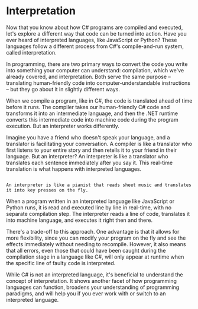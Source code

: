 # Interpretation

Now that you know about how C# programs are compiled and executed, let's explore a different way that code can be turned into action. Have you ever heard of interpreted languages, like JavaScript or Python? These languages follow a different process from C#'s compile-and-run system, called interpretation.

In programming, there are two primary ways to convert the code you write into something your computer can understand: compilation, which we've already covered, and interpretation. Both serve the same purpose – translating human-friendly code into computer-understandable instructions – but they go about it in slightly different ways.

When we compile a program, like in C#, the code is translated ahead of time before it runs. The compiler takes our human-friendly C# code and transforms it into an intermediate language, and then the .NET runtime converts this intermediate code into machine code during the program execution. But an interpreter works differently.

Imagine you have a friend who doesn't speak your language, and a translator is facilitating your conversation. A compiler is like a translator who first listens to your entire story and then retells it to your friend in their language. But an interpreter? An interpreter is like a translator who translates each sentence immediately after you say it. This real-time translation is what happens with interpreted languages.

```{figure} https://media.discordapp.net/attachments/1118630713084870736/1121389767259590746/chrokh_an_oil_painting_of_a_pianist_with_sheet_music_in_the_bac_b08bab0e-e78c-4955-b184-66891197bf88.png

An interpreter is like a pianist that reads sheet music and translates it into key presses on the fly.
```

When a program written in an interpreted language like JavaScript or Python runs, it is read and executed line by line in real-time, with no separate compilation step. The interpreter reads a line of code, translates it into machine language, and executes it right then and there.

There's a trade-off to this approach. One advantage is that it allows for more flexibility, since you can modify your program on the fly and see the effects immediately without needing to recompile. However, it also means that all errors, even those that could have been caught during the compilation stage in a language like C#, will only appear at runtime when the specific line of faulty code is interpreted.

While C# is not an interpreted language, it's beneficial to understand the concept of interpretation. It shows another facet of how programming languages can function, broadens your understanding of programming paradigms, and will help you if you ever work with or switch to an interpreted language.


